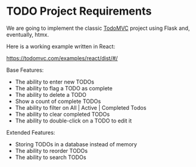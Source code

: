 # TODO Project Requirements

We are going to implement the classic [TodoMVC](https://todomvc.com/) project using Flask and, eventually, htmx.

Here is a working example written in React:

  https://todomvc.com/examples/react/dist/#/

Base Features:

* The ability to enter new TODOs
* The ability to flag a TODO as complete
* The ability to delete a TODO
* Show a count of complete TODOs
* The ability to filter on All | Active | Completed Todos
* The ability to clear completed TODOs
* The ability to double-click on a TODO to edit it

Extended Features:

* Storing TODOs in a database instead of memory
* The ability to reorder TODOs
* The ability to search TODOs